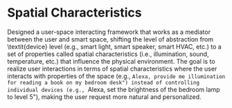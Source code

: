 # Spatial Characteristics

Designed a user-space interacting framework that works as a mediator between the user and smart space, shifting the level of abstraction from \textit{device}  level (e.g., smart light, smart speaker, smart HVAC, etc.) to a set of properties called spatial characteristics (i.e., illumination, sound, temperature, etc.) that influence the physical environment. The goal is to realize user interactions in terms of spatial characteristics where the user interacts with properties of the space (e.g., ``Alexa, provide me illumination for reading a book on my bedroom desk") instead of controlling individual devices (e.g., ``Alexa, set the brightness of the bedroom lamp to level 5"), making the user request more natural and personalized.
